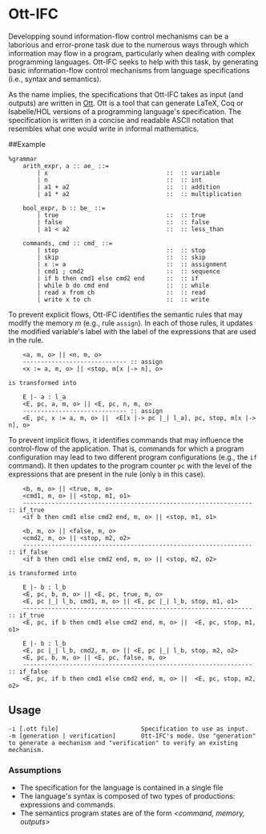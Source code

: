 # Ott-IFC
Developping sound information-flow control mechanisms can be a laborious and error-prone task due to the numerous ways through which information may flow in a program, particularly when dealing with complex programming languages. Ott-IFC seeks to help with this task, by generating basic information-flow control mechanisms from language specifications (i.e., syntax and semantics). 

As the name implies, the specifications that Ott-IFC takes as input (and outputs) are written in [Ott](https://github.com/ott-lang/ott). Ott is a tool that can generate LaTeX, Coq or Isabelle/HOL versions of a programming language's specification. The specification is written in a concise and readable ASCII notation that resembles what one would write in informal mathematics.

##Example
```
%grammar
    arith_expr, a :: ae_ ::=
        | x                                 ::  :: variable
        | n                                 ::  :: int
        | a1 + a2                           ::  :: addition
        | a1 * a2                           ::  :: multiplication
    
    bool_expr, b :: be_ ::=
        | true                              ::  :: true
        | false                             ::  :: false
        | a1 < a2                           ::  :: less_than
    
    commands, cmd :: cmd_ ::=
        | stop                              ::  :: stop
        | skip                              ::  :: skip
        | x := a                            ::  :: assignment
        | cmd1 ; cmd2                       ::  :: sequence
        | if b then cmd1 else cmd2 end      ::  :: if
        | while b do cmd end                ::  :: while
        | read x from ch                    ::  :: read
        | write x to ch                     ::  :: write
```

To prevent explicit flows, Ott-IFC identifies the semantic rules that may modify the memory *m* (e.g., rule `assign`). In each of those rules, it updates the modified variable's label with the label of the expressions that are used in the rule.
```
    <a, m, o> || <n, m, o>
    ----------------------------- :: assign
    <x := a, m, o> || <stop, m[x |-> n], o>

is transformed into

    E |- a : l_a
    <E, pc, a, m, o> || <E, pc, n, m, o>
    ----------------------------- :: assign
    <E, pc, x := a, m, o> ||  <E[x |-> pc |_| l_a], pc, stop, m[x |-> n], o>
```


To prevent implicit flows, it identifies commands that may influence the control-flow of the application. That is, commands for which a program configuration may lead to two different program configurations (e.g., the `if` command). It then updates to the program counter `pc` with the level of the expressions that are present in the rule (only `b` in this case).

```
    <b, m, o> || <true, m, o>
    <cmd1, m, o> || <stop, m1, o1>
    ---------------------------------------------------------------- :: if_true
    <if b then cmd1 else cmd2 end, m, o> || <stop, m1, o1>
    
    <b, m, o> || <false, m, o>
    <cmd2, m, o> || <stop, m2, o2>
    ---------------------------------------------------------------- :: if_false
    <if b then cmd1 else cmd2 end, m, o> || <stop, m2, o2>
    
is transformed into

    E |- b : l_b
    <E, pc, b, m, o> || <E, pc, true, m, o>
    <E, pc |_| l_b, cmd1, m, o> || <E, pc |_| l_b, stop, m1, o1>
    ---------------------------------------------------------------- :: if_true
    <E, pc, if b then cmd1 else cmd2 end, m, o> ||  <E, pc, stop, m1, o1>
    
    E |- b : l_b
    <E, pc |_| l_b, cmd2, m, o> || <E, pc |_| l_b, stop, m2, o2>
    <E, pc, b, m, o> || <E, pc, false, m, o>
    ---------------------------------------------------------------- :: if_false
    <E, pc, if b then cmd1 else cmd2 end, m, o> ||  <E, pc, stop, m2, o2>
```


## Usage
```
-i [.ott file]                       Specification to use as input.
-m [generation | verification]       Ott-IFC's mode. Use "generation" to generate a mechanism and "verification" to verify an existing mechanism.
```

### Assumptions
 - The specification for the language is contained in a single file
 - The language's syntax is composed of two types of productions: expressions and commands.
 - The semantics program states are of the form *<command, memory, outputs>*
